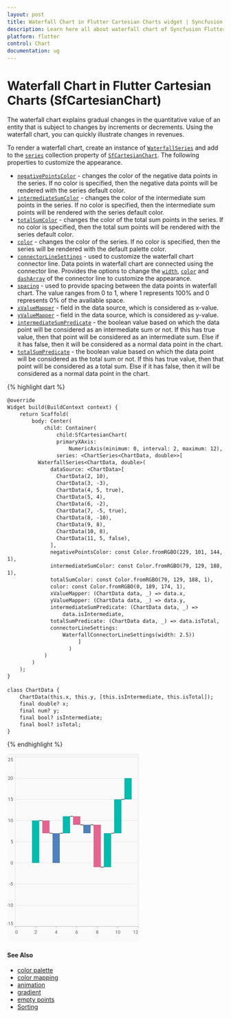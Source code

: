 ```yaml
---
layout: post
title: Waterfall Chart in Flutter Cartesian Charts widget | Syncfusion 
description: Learn here all about waterfall chart of Syncfusion Flutter Cartesian Charts (SfCartesianChart) widget and more.
platform: flutter
control: Chart
documentation: ug
---
```


# Waterfall Chart in Flutter Cartesian Charts (SfCartesianChart)

The waterfall chart explains gradual changes in the quantitative value of an entity that is subject to changes by increments or decrements. Using the waterfall chart, you can quickly illustrate changes in revenues.

To render a waterfall chart, create an instance of [`WaterfallSeries`](https://pub.dev/documentation/syncfusion_flutter_charts/latest/charts/WaterfallSeries-class.html) and add to the [`series`](https://pub.dev/documentation/syncfusion_flutter_charts/latest/charts/SfCartesianChart/series.html) collection property of [`SfCartesianChart`](https://pub.dev/documentation/syncfusion_flutter_charts/latest/charts/SfCartesianChart/SfCartesianChart.html). The following properties to customize the appearance.

* [`negativePointsColor`](https://pub.dev/documentation/syncfusion_flutter_charts/latest/charts/WaterfallSeries/negativePointsColor.html) - changes the color of the negative data points in the series. If no color is specified, then the negative data points will be rendered with the series default color.
* [`intermediateSumColor`](https://pub.dev/documentation/syncfusion_flutter_charts/latest/charts/WaterfallSeries/intermediateSumColor.html) - changes the color of the intermediate sum points in the series. If no color is specified, then the intermediate sum points will be rendered with the series default color.
* [`totalSumColor`](https://pub.dev/documentation/syncfusion_flutter_charts/latest/charts/WaterfallSeries/totalSumColor.html) - changes the color of the total sum points in the series. If no color is specified, then the total sum points will be rendered with the series default color.
* [`color`](https://pub.dev/documentation/syncfusion_flutter_charts/latest/charts/CartesianSeries/color.html) - changes the color of the series. If no color is specified, then the series will be rendered with the default palette color.
* [`connectorLineSettings`](https://pub.dev/documentation/syncfusion_flutter_charts/latest/charts/WaterfallSeries/connectorLineSettings.html) - used to customize the waterfall chart connector line. Data points in waterfall chart are connected using the connector line. Provides the options to change the [`width`](https://pub.dev/documentation/syncfusion_flutter_charts/latest/charts/ConnectorLineSettings/width.html), [`color`](https://pub.dev/documentation/syncfusion_flutter_charts/latest/charts/ConnectorLineSettings/color.html) and [`dashArray`](https://pub.dev/documentation/syncfusion_flutter_charts/latest/charts/WaterfallConnectorLineSettings/dashArray.html) of the connector line to customize the appearance.
* [`spacing`](https://pub.dev/documentation/syncfusion_flutter_charts/latest/charts/WaterfallSeries/spacing.html) - used to provide spacing between the data points in waterfall chart. The value ranges from 0 to 1, where 1 represents 100% and 0 represents 0% of the available space.
* [`xValueMapper`](https://pub.dev/documentation/syncfusion_flutter_charts/latest/charts/CartesianSeries/xValueMapper.html) - field in the data source, which is considered as x-value.
* [`yValueMapper`](https://pub.dev/documentation/syncfusion_flutter_charts/latest/charts/CartesianSeries/yValueMapper.html) - field in the data source, which is considered as y-value.
* [`intermediateSumPredicate`](https://pub.dev/documentation/syncfusion_flutter_charts/latest/charts/CartesianSeries/intermediateSumPredicate.html) - the boolean value based on which the data point will be considered as an intermediate sum or not. If this has true value, then that point will be considered as an intermediate sum. Else if it has false, then it will be considered as a normal data point in the chart.
* [`totalSumPredicate`](https://pub.dev/documentation/syncfusion_flutter_charts/latest/charts/CartesianSeries/totalSumPredicate.html) - the boolean value based on which the data point will be considered as the total sum or not. If this has true value, then that point will be considered as a total sum. Else if it has false, then it will be considered as a normal data point in the chart.

{% highlight dart %}

    @override
    Widget build(BuildContext context) {
        return Scaffold(
            body: Center(
                child: Container(
                    child:SfCartesianChart(
                    primaryXAxis:
                        NumericAxis(minimum: 0, interval: 2, maximum: 12),
                    series: <ChartSeries<ChartData, double>>[
              WaterfallSeries<ChartData, double>(
                  dataSource: <ChartData>[
                    ChartData(2, 10),
                    ChartData(3, -3),
                    ChartData(4, 5, true),
                    ChartData(5, 4),
                    ChartData(6, -2),
                    ChartData(7, -5, true),
                    ChartData(8, -10),
                    ChartData(9, 8),
                    ChartData(10, 8),
                    ChartData(11, 5, false),
                  ],
                  negativePointsColor: const Color.fromRGBO(229, 101, 144, 1),
                  intermediateSumColor: const Color.fromRGBO(79, 129, 188, 1),
                  totalSumColor: const Color.fromRGBO(79, 129, 188, 1),
                  color: const Color.fromRGBO(0, 189, 174, 1),
                  xValueMapper: (ChartData data, _) => data.x,
                  yValueMapper: (ChartData data, _) => data.y,
                  intermediateSumPredicate: (ChartData data, _) =>
                      data.isIntermediate,
                  totalSumPredicate: (ChartData data, _) => data.isTotal,
                  connectorLineSettings:
                      WaterfallConnectorLineSettings(width: 2.5))
                           ]
                        )
                )
            )   
        );
    }

    class ChartData {
        ChartData(this.x, this.y, [this.isIntermediate, this.isTotal]);
        final double? x;
        final num? y;
        final bool? isIntermediate;
        final bool? isTotal;
    }

{% endhighlight %}

![waterfall_chart](cartesian-chart-types-images/waterfall_series.png)

#### See Also

 * [color palette](./cartesian-charts/series-customization#color-palette) 
 * [color mapping](./cartesian-charts/series-customization#color-mapping-for-data-points)
 * [animation](./cartesian-charts/series-customization#animation)
 * [gradient](./cartesian-charts/series-customization#gradient-fill)
 * [empty points](./cartesian-charts/series-customization#empty-points)
 * [Sorting](./cartesian-charts/series-customization##sorting)
